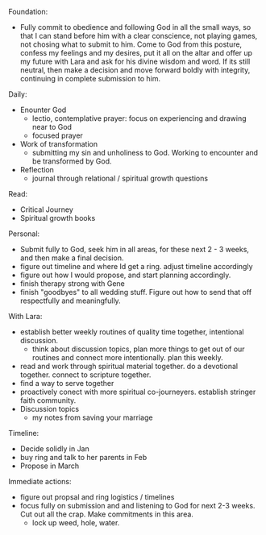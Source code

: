 Foundation:
- Fully commit to obedience and following God in all the small ways, so that I can stand before him with a clear conscience, not playing games, not chosing what to submit to him. Come to God from this posture, confess my feelings and my desires, put it all on the altar and offer up my future with Lara and ask for his divine wisdom and word. If its still neutral, then make a decision and move forward boldly with integrity, continuing in complete submission to him. 

Daily:
- Enounter God
	- lectio, contemplative prayer: focus on experiencing and drawing near to God
	- focused prayer
- Work of transformation
	- submitting my sin and unholiness to God. Working to encounter and be transformed by God.
- Reflection
	- journal through relational / spiritual growth questions

Read:
- Critical Journey
- Spiritual growth books


Personal:
- Submit fully to God, seek him in all areas, for these next 2 - 3 weeks, and then make a final decision.
- figure out timeline and where Id get a ring. adjust timeline accordingly
- figure out how I would propose, and start planning accordingly.
- finish therapy strong with Gene
- finish "goodbyes" to all wedding stuff. Figure out how to send that off respectfully and meaningfully.

With Lara:
- establish better weekly routines of quality time together, intentional discussion.
	- think about discussion topics, plan more things to get out of our routines and connect more intentionally. plan this weekly.
- read and work through spiritual material together. do a devotional together. connect to scripture together.
- find a way to serve together
- proactively conect with more spiritual co-journeyers. establish stringer faith community.
- Discussion topics
	- my notes from saving your marriage


Timeline:
- Decide solidly in Jan
- buy ring and talk to her parents in Feb
- Propose in March


Immediate actions:
- figure out propsal and ring logistics / timelines
- focus fully on submission and and listening to God for next 2-3 weeks. Cut out all the crap. Make commitments in this area.
	- lock up weed, hole, water.